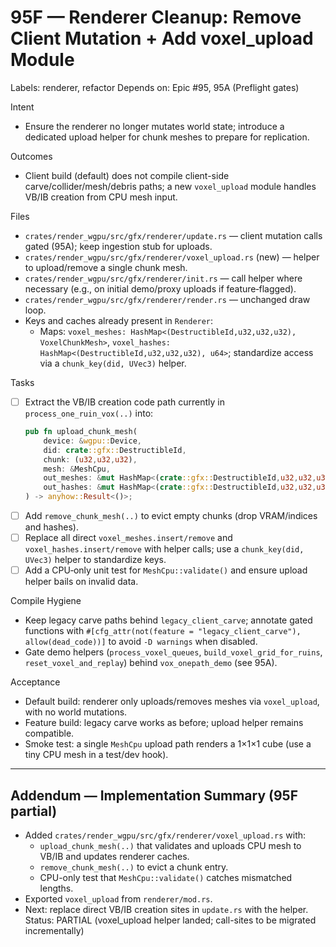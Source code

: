 # 95F — Renderer Cleanup: Remove Client Mutation + Add voxel_upload Module

Labels: renderer, refactor
Depends on: Epic #95, 95A (Preflight gates)

Intent
- Ensure the renderer no longer mutates world state; introduce a dedicated upload helper for chunk meshes to prepare for replication.

Outcomes
- Client build (default) does not compile client-side carve/collider/mesh/debris paths; a new `voxel_upload` module handles VB/IB creation from CPU mesh input.

Files
- `crates/render_wgpu/src/gfx/renderer/update.rs` — client mutation calls gated (95A); keep ingestion stub for uploads.
- `crates/render_wgpu/src/gfx/renderer/voxel_upload.rs` (new) — helper to upload/remove a single chunk mesh.
- `crates/render_wgpu/src/gfx/renderer/init.rs` — call helper where necessary (e.g., on initial demo/proxy uploads if feature‑flagged).
- `crates/render_wgpu/src/gfx/renderer/render.rs` — unchanged draw loop.
 - Keys and caches already present in `Renderer`:
   - Maps: `voxel_meshes: HashMap<(DestructibleId,u32,u32,u32), VoxelChunkMesh>`, `voxel_hashes: HashMap<(DestructibleId,u32,u32,u32), u64>`; standardize access via a `chunk_key(did, UVec3)` helper.

Tasks
- [ ] Extract the VB/IB creation code path currently in `process_one_ruin_vox(..)` into:
  ```rust
  pub fn upload_chunk_mesh(
      device: &wgpu::Device,
      did: crate::gfx::DestructibleId,
      chunk: (u32,u32,u32),
      mesh: &MeshCpu,
      out_meshes: &mut HashMap<(crate::gfx::DestructibleId,u32,u32,u32), VoxelChunkMesh>,
      out_hashes: &mut HashMap<(crate::gfx::DestructibleId,u32,u32,u32), u64>,
  ) -> anyhow::Result<()>;
  ```
- [ ] Add `remove_chunk_mesh(..)` to evict empty chunks (drop VRAM/indices and hashes).
- [ ] Replace all direct `voxel_meshes.insert/remove` and `voxel_hashes.insert/remove` with helper calls; use a `chunk_key(did, UVec3)` helper to standardize keys.
- [ ] Add a CPU‑only unit test for `MeshCpu::validate()` and ensure upload helper bails on invalid data.

Compile Hygiene
- Keep legacy carve paths behind `legacy_client_carve`; annotate gated functions with `#[cfg_attr(not(feature = "legacy_client_carve"), allow(dead_code))]` to avoid `-D warnings` when disabled.
 - Gate demo helpers (`process_voxel_queues`, `build_voxel_grid_for_ruins`, `reset_voxel_and_replay`) behind `vox_onepath_demo` (see 95A).

Acceptance
- Default build: renderer only uploads/removes meshes via `voxel_upload`, with no world mutations.
- Feature build: legacy carve works as before; upload helper remains compatible.
- Smoke test: a single `MeshCpu` upload path renders a 1×1×1 cube (use a tiny CPU mesh in a test/dev hook).

---

## Addendum — Implementation Summary (95F partial)

- Added `crates/render_wgpu/src/gfx/renderer/voxel_upload.rs` with:
  - `upload_chunk_mesh(..)` that validates and uploads CPU mesh to VB/IB and updates renderer caches.
  - `remove_chunk_mesh(..)` to evict a chunk entry.
  - CPU-only test that `MeshCpu::validate()` catches mismatched lengths.
- Exported `voxel_upload` from `renderer/mod.rs`.
- Next: replace direct VB/IB creation sites in `update.rs` with the helper.
Status: PARTIAL (voxel_upload helper landed; call-sites to be migrated incrementally)
